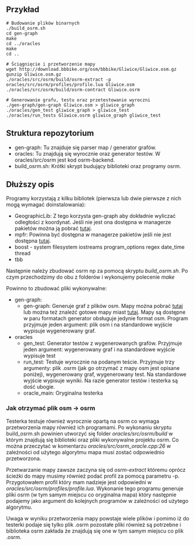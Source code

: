 ## Przykład

```
# Budowanie plików binarnych
./build_osrm.sh
cd gen-graph
make
cd ../oracles
make
cd ..

# Ściągnięcie i przetworzenie mapy
wget http://download.bbbike.org/osm/bbbike/Gliwice/Gliwice.osm.gz
gunzip Gliwice.osm.gz
./oracles/src/osrm/build/osrm-extract -p oracles/src/osrm/profiles/profile.lua Gliwice.osm
./oracles/src/osrm/build/osrm-contract Gliwice.osrm

# Generowanie grafu, testu oraz przetestowanie wyroczni
./gen-graph/gen-graph Gliwice.osm > gliwice_graph
./oracles/gen_test gliwice_graph > gliwice_test
./oracles/run_tests Gliwice.osrm gliwice_graph gliwice_test
```

## Struktura repozytorium

* gen-graph: Tu znajduje się parser map / generator grafów. 
* oracles: Tu znajdują się wyrocznie oraz generator testów. W oracles/src/osrm jest kod osrm-backend.
* build_osrm.sh: Krótki skrypt budujący biblioteki oraz programy osrm.


## Dłuższy opis

Programy korzystają z kilku bibliotek (pierwsza lub dwie pierwsze z nich mogą wymagać doinstalowania):
* GeographicLib: Z tego korzysta gen-graph aby dokładnie wyliczać odległości z koordynat. Jeśli nie jest ona dostępna w
managerze pakietów można ją pobrać [tutaj](https://geographiclib.sourceforge.io/).
* mpfr: Powinna być dostępna w managerze pakietów jeśli nie jest dostępna [tutaj](http://www.mpfr.org/).
* boost - system filesystem iostreams program_options regex date_time thread
* tbb

Następnie należy zbudować osrm np za pomocą skryptu *build_osrm.sh*.
Po czym przechodzimy do obu z folderów i wykonujemy polecenie *make*

Powinno to zbudować pliki wykonywalne:
* gen-graph:
  * gen-graph: Generuje graf z plików osm. Mapy można pobrać [tutaj](https://www.openstreetmap.org/export)
lub można też znaleźć gotowe mapy miast [tutaj](http://download.bbbike.org/osm/bbbike/). Mapy są dostępne w paru
formatach generator obsługuje jedynie format osm. Program przyjmuje jeden argument: plik osm i na standardowe
wyjście wypisuje wygenerowany graf. 
* oracles
  * gen_test: Generator testów z wygenerowanych grafów. Przyjmuje jeden argument: wygenerowany graf i na standardowe wyjście
wypisuje test
  * run_test: Testuje wyrocznie na podanym teście. Przyjmuje trzy argumenty: plik .osrm
(jak go otrzymać z mapy osm jest opisane poniżej),  wygenerowany graf, wygenerowany test. Na standardowe wyjście wypisuje
wyniki. Na razie generator testów i testerka są dość ubogie.
  * oracle_main: Oryginalna testerka

### Jak otrzymać plik osm -> osrm

Testerka testuje również wyrocznie opartą na osrm co wymaga przetworzenia mapy również ich programami. Po wykonaniu skryptu
build_osrm.sh powinien utworzyć się folder *oracles/src/osrm/build*  w którym znajdują się biblioteki oraz pliki
wykonywalne projektu osrm. Co można przeczytać w komentarzu *oracles/src/osrm_oracle.cpp:26* w zależności od
użytego algorytmu mapa musi zostać odpowiednio przetworzona.

Przetwarzanie mapy zawsze zaczyna się od *osrm-extract* któremu oprócz ścieżki do mapy musimy również podać profil za pomocą
parametru -p. Przygotowałem profil który mam nadzieje jest odpowiedni w *oracles/src/osrm/profiles/profile.lua*. Wykonanie tego programu
generuje pliki osrm (w tym samym miejscu co oryginalna mapa) który następnie podajemy jako argument do kolejnych
programów w zależności od użytego algorytmu.

Uwaga w wyniku przetworzenia mapy powstaje wiele plików i pomimo iż do testerki podaje się tylko plik .osrm pozostałe
pliki również są potrzebne i biblioteka osrm zakłada że znajdują się one w tym samym miejscu co plik .osrm.
